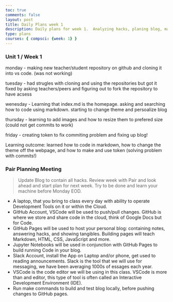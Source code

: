 ```yaml
---
toc: true
comments: false
layout: post
title: Daily Plans week 1
description: Daily plans for week 1.  Analyzing hacks, planing blog, making blog
type: plans
courses: { compsci: {week: 1} }
---
```


### Unit 1 / Week 1
monday - making new teacher/student repository on github and cloning it into vs code. (was not working)

tuesday - had strugles with cloning and using the repositories but got it fixed by asking teachers/peers and figuring out to fork the repository to have acsess

wenesday - Learning that index.md is the homepage.  asking and searching how to code using markdown.  starting to change theme and persoalize blog

thursday - learning to add images and how to resize them to prefered size (could not get commits to work)

friday - creating token to fix commiting problem and fixing up blog!

Learning outcome: learned how to code in markdown,  how to change the theme off the webpage, and how to make and use token (solving problem with commits!)


### Pair Planning Meeting
> Update Blog to contain all hacks.  Review week with Pair and look ahead and start plan for next week.  Try to be done and learn your machine before Monday EOD.
- A laptop, that you bring to class every day with ability to operate Development Tools on it or within the Cloud.
- GitHub Account, VSCode will be used to push/pull changes. GitHub is where we store and share code in the cloud, think of Google Docs but for Code.
- GitHub Pages will be used to host your personal blog: containing notes, answering hacks, and showing tangibles.  Building pages will teach Markdown, HTML, CSS, JavaScript and more.
- Jupyter Notebooks will be used in conjunction with GitHub Pages to build running Code in your blog.
- Slack Account, install the App on Laptop and/or phone, get used to reading announcements. Slack is the tool that we will use for messaging, we have been averaging 1000s of essages each year.
- VSCode is the code editor we will be using in this class.  VSCode is more than and editor, this type of tool is often called an Interactive Development Environment (IDE). 
- Run make commands to build and test blog locally, before pushing changes to GitHub pages.
